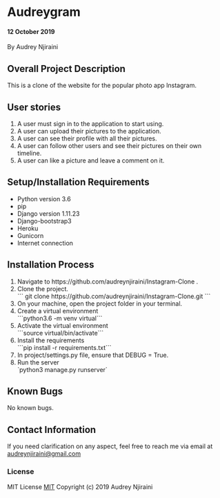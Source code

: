 # Audreygram

#### 12 October 2019
By Audrey Njiraini

## Overall Project Description
This is a clone of the website for the popular photo app Instagram.

## User stories
<ol>
    <li>A user must sign in to the application to start using.</li>
    <li>A user can upload their pictures to the application. </li>
    <li>A user can see their profile with all their pictures.</li>
    <li>A user can follow other users and see their pictures on their own timeline.</li>
    <li>A user can like a picture and leave a comment on it.</li>

</ol>


## Setup/Installation Requirements
* Python version 3.6
* pip
* Django version 1.11.23
* Django-bootstrap3
* Heroku
* Gunicorn
* Internet connection

## Installation Process
<ol>
    <li>Navigate to https://github.com/audreynjiraini/Instagram-Clone .</li>
    <li>Clone the project.</li>
    ``` git clone https://github.com/audreynjiraini/Instagram-Clone.git ```
    <li>On your machine, open the project folder in your terminal.</li>
    <li>Create a virtual environment</li>
    ```python3.6 -m venv virtual```
    <li>Activate the virtual environment</li>
    ```source virtual/bin/activate```
    <li>Install the requirements</li>
    ```pip install -r requirements.txt```
    <li>In project/settings.py file, ensure that DEBUG = True.</li>
    <li>Run the server</li>
    `python3 manage.py runserver`
</ol>

## Known Bugs
No known bugs.

## Contact Information
If you need clarification on any aspect, feel free to reach me via email at audreynjiraini@gmail.com

### License
MIT License [MIT](license.txt)
Copyright (c) 2019 Audrey Njiraini
